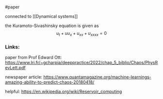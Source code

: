 #paper 


connected to [[Dynamical systems]]

the Kuramoto-Sivashinsky equation is given as
$$u_t+uu_x+u_{xx}+u_{xxxx}=0$$

### Links:
paper from Prof Edward Ott:
https://www.lri.fr/~gcharpia/deeppractice/2022/chap_5_biblio/Chaos/PhysRevLett.pdf

newspaper article:
https://www.quantamagazine.org/machine-learnings-amazing-ability-to-predict-chaos-20180418/

helpful:
https://en.wikipedia.org/wiki/Reservoir_computing
